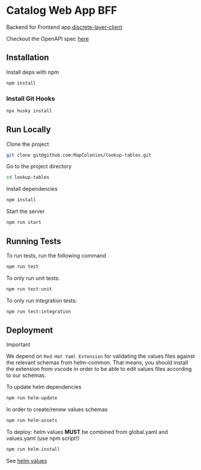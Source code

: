 # Catalog Web App BFF

Backend for Frontend app [discrete-layer-client](https://github.com/MapColonies/discrete-layer-client)

Checkout the OpenAPI spec [here](/openapi3.yaml)

## Installation

Install deps with npm

```bash
npm install
```

### Install Git Hooks

```bash
npx husky install
```

## Run Locally

Clone the project

```bash
git clone git@github.com:MapColonies/lookup-tables.git
```

Go to the project directory

```bash
cd lookup-tables
```

Install dependencies

```bash
npm install
```

Start the server

```bash
npm run start
```

## Running Tests
To run tests, run the following command
```bash
npm run test
```
To only run unit tests:
```bash
npm run test:unit
```
To only run integration tests:
```bash
npm run test:integration
```

## Deployment

> [!IMPORTANT] 
> We depend on `Red-Hat Yaml Extension` for validating the values files against the relevant schemas from helm-common.
> That means, you should install the extension from vscode in order to be able to edit values files according to our schemas.

To update helm dependencies
```bash
npm run helm-update
```

In order to create/renew values schemas 
```bash
npm run helm-assets
```

To deploy: helm values **MUST** be combined from global.yaml and values.yaml (use npm script!)
```bash
npm run helm-install
```

See [helm values](https://github.com/MapColonies/helm-common/blob/c352a2453117895ec0f9df0267a66d6f5b9c2da2/README.md)
